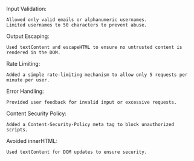 Input Validation:

    Allowed only valid emails or alphanumeric usernames.
    Limited usernames to 50 characters to prevent abuse.

Output Escaping:

    Used textContent and escapeHTML to ensure no untrusted content is rendered in the DOM.

Rate Limiting:

    Added a simple rate-limiting mechanism to allow only 5 requests per minute per user.

Error Handling:

    Provided user feedback for invalid input or excessive requests.

Content Security Policy:

    Added a Content-Security-Policy meta tag to block unauthorized scripts.

Avoided innerHTML:

    Used textContent for DOM updates to ensure security.
